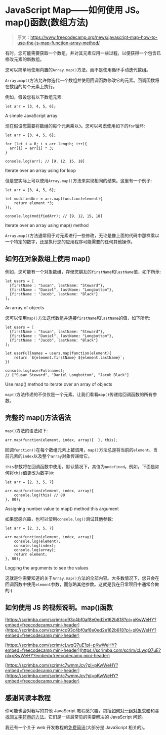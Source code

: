 # JavaScript Map——如何使用 JS。map()函数(数组方法)

> 原文：<https://www.freecodecamp.org/news/javascript-map-how-to-use-the-js-map-function-array-method/>

有时，您可能需要获取一个数组，并对其元素应用一些过程，以便获得一个包含已修改元素的新数组。

您可以简单地使用内置的`Array.map()`方法，而不是使用循环手动迭代数组。

`Array.map()`方法允许你迭代一个数组并使用回调函数修改它的元素。回调函数将在数组的每个元素上执行。

例如，假设您有以下数组元素:

```
let arr = [3, 4, 5, 6];
```

A simple JavaScript array

现在假设您需要将数组的每个元素乘以`3`。您可以考虑使用如下的`for`循环:

```
let arr = [3, 4, 5, 6];

for (let i = 0; i < arr.length; i++){
  arr[i] = arr[i] * 3;
}

console.log(arr); // [9, 12, 15, 18]
```

Iterate over an array using for loop

但是您实际上可以使用`Array.map()`方法来实现相同的结果。这里有一个例子:

```
let arr = [3, 4, 5, 6];

let modifiedArr = arr.map(function(element){
    return element *3;
});

console.log(modifiedArr); // [9, 12, 15, 18]
```

Iterate over an array using map() method

`Array.map()`方法通常用于对元素进行一些修改，无论是像上面的代码中那样乘以一个特定的数字，还是执行您的应用程序可能需要的任何其他操作。

## 如何在对象数组上使用 map()

例如，您可能有一个对象数组，存储您朋友的`firstName`和`lastName`值，如下所示:

```
let users = [
  {firstName : "Susan", lastName: "Steward"},
  {firstName : "Daniel", lastName: "Longbottom"},
  {firstName : "Jacob", lastName: "Black"}
]; 
```

An array of objects

您可以使用`map()`方法迭代数组并连接`firstName`和`lastName`的值，如下所示:

```
let users = [
  {firstName : "Susan", lastName: "Steward"},
  {firstName : "Daniel", lastName: "Longbottom"},
  {firstName : "Jacob", lastName: "Black"}
];

let userFullnames = users.map(function(element){
    return `${element.firstName} ${element.lastName}`;
})

console.log(userFullnames);
// ["Susan Steward", "Daniel Longbottom", "Jacob Black"]
```

Use map() method to iterate over an array of objects

`map()`方法传递的不仅仅是一个元素。让我们看看`map()`传递给回调函数的所有参数。

## 完整的 map()方法语法

`map()`方法的语法如下:

```
arr.map(function(element, index, array){  }, this);
```

回调`function()`在每个数组元素上被调用，`map()`方法总是将当前的`element`、当前元素的`index`以及整个`array`对象传递给它。

`this`参数将在回调函数中使用。默认情况下，其值为`undefined`。例如，下面是如何将`this`值更改为数字`80`:

```
let arr = [2, 3, 5, 7]

arr.map(function(element, index, array){
	console.log(this) // 80
}, 80);
```

Assigning number value to map() method this argument

如果您感兴趣，也可以使用`console.log()`测试其他参数:

```
let arr = [2, 3, 5, 7]

arr.map(function(element, index, array){
    console.log(element);
    console.log(index);
    console.log(array);
    return element;
}, 80);
```

Logging the arguments to see the values

这就是你需要知道的关于`Array.map()`方法的全部内容。大多数情况下，您只会在回调函数中使用`element`参数，而忽略其他参数。这就是我在日常项目中通常会做的:)

## 如何使用 JS 的视频说明。map()函数

[https://scrimba.com/scrim/co93c4bf0af8e0ed2e162b818?pl=pKwWeHY?embed=freecodecamp,mini-header](https://scrimba.com/scrim/co93c4bf0af8e0ed2e162b818?pl=pKwWeHY?embed=freecodecamp,mini-header)

[https://scrimba.com/scrim/cLwqQ7uE?pl=pKwWeHY?embed=freecodecamp,mini-header](https://scrimba.com/scrim/cLwqQ7uE?pl=pKwWeHY?embed=freecodecamp,mini-header)

[https://scrimba.com/scrim/c7wmmJcv?pl=pKwWeHY?embed=freecodecamp,mini-header](https://scrimba.com/scrim/c7wmmJcv?pl=pKwWeHY?embed=freecodecamp,mini-header)

## ******感谢阅读本教程******

你可能也会对我写的其他 JavaScript 教程感兴趣，包括[如何对一组对象求和](https://sebhastian.com/javascript-sum-array-objects/)和[寻找回文字符串的方法](https://sebhastian.com/palindrome-javascript/)。它们是一些最常见的需要解决的 JavaScript 问题。

我还有一个关于 web 开发教程的[免费简讯](https://sebhastian.com/newsletter/)(大部分是 JavaScript 相关的)。